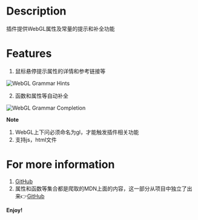 # Description

插件提供WebGL属性及常量的提示和补全功能

# Features

1. 鼠标悬停提示属性的详情和参考链接等

![WebGL Grammar Hints](https://s.momocdn.com/w/u/others/2019/04/15/1555328828524-vscpde-2.gif)

2. 函数和属性等自动补全

![WebGL Grammar Completion](https://s.momocdn.com/w/u/others/2019/04/15/1555328829198-vscode-1.gif)

**Note**

1. WebGL上下问必须命名为gl，才能触发插件相关功能
2. 支持js，html文件

# For more information

1. [GitHub](https://github.com/nieyuyao/vscode-plugin-webgl-syntax)
2. 属性和函数等集合都是爬取的MDN上面的内容，这一部分从项目中独立了出来👉[GitHub](https://github.com/nieyuyao/crawlg)

**Enjoy!**
